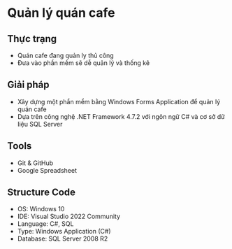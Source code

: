 # Quản lý quán cafe

## Thực trạng
+ Quán cafe  đang quản ly thủ công
+ Đưa vào phần mềm sẽ dễ  quản lý và thống kê

## Giải pháp
+ Xây dựng một phần mềm bằng Windows Forms Application để quản lý quán cafe
+ Dựa trên công nghệ .NET Framework 4.7.2 với ngôn ngữ C# và cơ sở dữ liệu SQL Server

## Tools
+ Git & GitHub
+ Google Spreadsheet

## Structure Code
+ OS: Windows 10
+ IDE: Visual Studio 2022 Community
+ Language: C#, SQL
+ Type: Windows Application (C#)
+ Database: SQL Server 2008 R2
